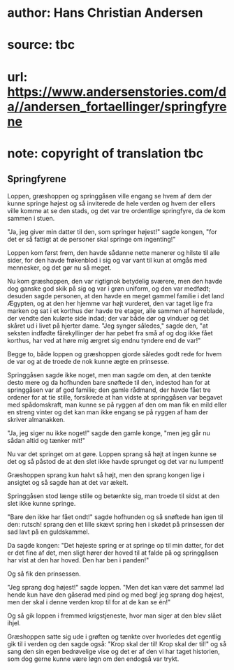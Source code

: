 # author: Hans Christian Andersen
# source: tbc
# url: https://www.andersenstories.com/da//andersen_fortaellinger/springfyrene
# note: copyright of translation tbc

## Springfyrene 

Loppen, græshoppen og springgåsen ville engang se hvem af dem der kunne
springe højest og så inviterede de hele verden og hvem der ellers ville
komme at se den stads, og det var tre ordentlige springfyre, da de kom
sammen i stuen.

"Ja, jeg giver min datter til den, som springer højest!" sagde kongen,
"for det er så fattigt at de personer skal springe om ingenting!"

Loppen kom først frem, den havde sådanne nette manerer og hilste til
alle sider, for den havde frøkenblod i sig og var vant til kun at omgås
med mennesker, og det gør nu så meget.

Nu kom græshoppen, den var rigtignok betydelig sværere, men den havde
dog ganske god skik på sig og var i grøn uniform, og den var medfødt;
desuden sagde personen, at den havde en meget gammel familie i det land
Ægypten, og at den her hjemme var højt vurderet, den var taget lige fra
marken og sat i et korthus der havde tre etager, alle sammen af
herreblade, der vendte den kulørte side indad; der var både dør og
vinduer og det skåret ud i livet på hjerter dame. "Jeg synger
således," sagde den, "at seksten indfødte fårekyllinger der har pebet
fra små af og dog ikke fået korthus, har ved at høre mig ærgret sig
endnu tyndere end de var!"

Begge to, både loppen og græshoppen gjorde således godt rede for hvem de
var og at de troede de nok kunne ægte en prinsesse.

Springgåsen sagde ikke noget, men man sagde om den, at den tænkte desto
mere og da hofhunden bare snøftede til den, indestod han for at
springgåsen var af god familie; den gamle rådmand, der havde fået tre
ordener for at tie stille, forsikrede at han vidste at springgåsen var
begavet med spådomskraft, man kunne se på ryggen af den om man fik en
mild eller en streng vinter og det kan man ikke engang se på ryggen af
ham der skriver almanakken.

"Ja, jeg siger nu ikke noget!" sagde den gamle konge, "men jeg går nu
sådan altid og tænker mit!"

Nu var det springet om at gøre. Loppen sprang så højt at ingen kunne se
det og så påstod de at den slet ikke havde sprunget og det var nu
lumpent!

Græshoppen sprang kun halvt så højt, men den sprang kongen lige i
ansigtet og så sagde han at det var ækelt.

Springgåsen stod længe stille og betænkte sig, man troede til sidst at
den slet ikke kunne springe.

"Bare den ikke har fået ondt!" sagde hofhunden og så snøftede han igen
til den: rutsch! sprang den et lille skævt spring hen i skødet på
prinsessen der sad lavt på en guldskammel.

Da sagde kongen: "Det højeste spring er at springe op til min datter,
for det er det fine af det, men sligt hører der hoved til at falde på og
springgåsen har víst at den har hoved. Den har ben i panden!"

Og så fik den prinsessen.

"Jeg sprang dog højest!" sagde loppen. "Men det kan være det samme!
lad hende kun have den gåserad med pind og med beg! jeg sprang dog
højest, men der skal i denne verden krop til for at de kan se én!"

Og så gik loppen i fremmed krigstjeneste, hvor man siger at den blev
slået ihjel.

Græshoppen satte sig ude i grøften og tænkte over hvorledes det egentlig
gik til i verden og den sagde også: "Krop skal der til! Krop skal der
til!" og så sang den sin egen bedrøvelige vise og det er af den vi har
taget historien, som dog gerne kunne være løgn om den endogså var trykt.
